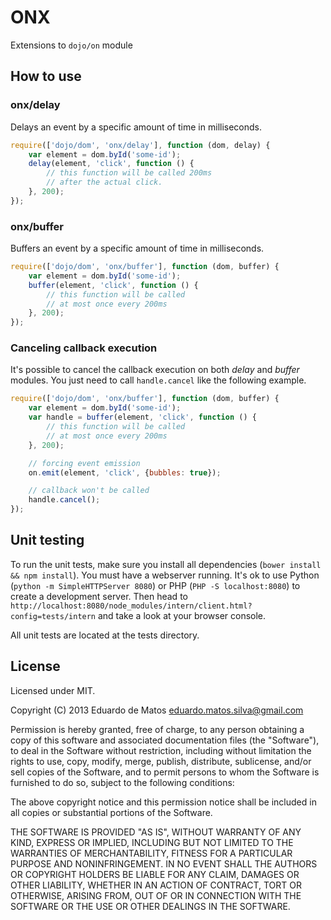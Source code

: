 # ONX
Extensions to `dojo/on` module

## How to use

### onx/delay
Delays an event by a specific amount of time in milliseconds.

```javascript   
require(['dojo/dom', 'onx/delay'], function (dom, delay) {
    var element = dom.byId('some-id');
    delay(element, 'click', function () {
        // this function will be called 200ms
        // after the actual click.
    }, 200);
});
```

### onx/buffer
Buffers an event by a specific amount of time in milliseconds.

```javascript
require(['dojo/dom', 'onx/buffer'], function (dom, buffer) {
    var element = dom.byId('some-id');
    buffer(element, 'click', function () {
        // this function will be called
        // at most once every 200ms
    }, 200);
});
```

### Canceling callback execution
It's possible to cancel the callback execution on both _delay_ and _buffer_ modules.
You just need to call `handle.cancel` like the following example.

```javascript
require(['dojo/dom', 'onx/buffer'], function (dom, buffer) {
    var element = dom.byId('some-id');
    var handle = buffer(element, 'click', function () {
        // this function will be called
        // at most once every 200ms
    }, 200);

    // forcing event emission
    on.emit(element, 'click', {bubbles: true});

    // callback won't be called
    handle.cancel();
});
```

## Unit testing
To run the unit tests, make sure you install all dependencies (`bower install && npm install`).
You must have a webserver running. It's ok to use Python (`python -m SimpleHTTPServer 8080`) or PHP (`PHP -S localhost:8080`) to create a development server. Then head to `http://localhost:8080/node_modules/intern/client.html?config=tests/intern` and take a look at your browser console.

All unit tests are located at the tests directory.

## License
Licensed under MIT.

Copyright (C) 2013 Eduardo de Matos eduardo.matos.silva@gmail.com

Permission is hereby granted, free of charge, to any person obtaining a copy of this software and associated documentation files (the "Software"), to deal in the Software without restriction, including without limitation the rights to use, copy, modify, merge, publish, distribute, sublicense, and/or sell copies of the Software, and to permit persons to whom the Software is furnished to do so, subject to the following conditions:

The above copyright notice and this permission notice shall be included in all copies or substantial portions of the Software.

THE SOFTWARE IS PROVIDED "AS IS", WITHOUT WARRANTY OF ANY KIND, EXPRESS OR IMPLIED, INCLUDING BUT NOT LIMITED TO THE WARRANTIES OF MERCHANTABILITY, FITNESS FOR A PARTICULAR PURPOSE AND NONINFRINGEMENT. IN NO EVENT SHALL THE AUTHORS OR COPYRIGHT HOLDERS BE LIABLE FOR ANY CLAIM, DAMAGES OR OTHER LIABILITY, WHETHER IN AN ACTION OF CONTRACT, TORT OR OTHERWISE, ARISING FROM, OUT OF OR IN CONNECTION WITH THE SOFTWARE OR THE USE OR OTHER DEALINGS IN THE SOFTWARE.
